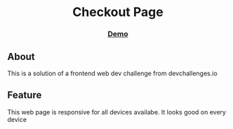 <!-- Please update value in the {}  -->

<h1 align="center">Checkout Page</h1>

<div align="center">
  <h3>
    <a href="http://kabirtawhid-checkout-page.surge.sh/">
      Demo
    </a>
  </h3>
</div>

## About
This is a solution of a frontend web dev challenge from devchallenges.io 

## Feature
This web page is responsive for all devices availabe. It looks good on every device
